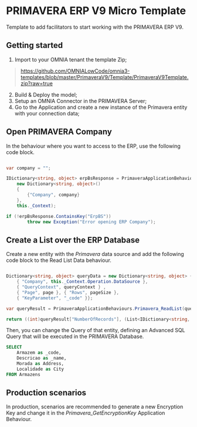 # PRIMAVERA ERP V9 Micro Template

Template to add facilitators to start working with the PRIMAVERA ERP V9.


## Getting started

 1. Import to your OMNIA tenant the template Zip;

> https://github.com/OMNIALowCode/omnia3-templates/blob/master/PrimaveraV9/Template/PrimaveraV9Template.zip?raw=true

 2. Build & Deploy the model;
 3. Setup an OMNIA Connector in the PRIMAVERA Server;
 3. Go to the Application and create a new instance of the Primavera entity with your connection data;


## Open PRIMAVERA Company

In the behaviour where you want to access to the ERP, use the following code block.


```C#

var company = "";

IDictionary<string, object> erpBsResponse = PrimaveraApplicationBehaviours.Primavera_OpenCompany(
    new Dictionary<string, object>()
    {
        {"Company", company}
    }, 
    this._Context);

if (!erpBsResponse.ContainsKey("ErpBS"))
        throw new Exception("Error opening ERP Company");
```

## Create a List over the ERP Database

Create a new entity with the _Primavera_ data source and add the following code block to the Read List Data behaviour.

```C#

Dictionary<string, object> queryData = new Dictionary<string, object> {
    { "Company", this._Context.Operation.DataSource },
    { "QueryContext", queryContext } ,
    { "Page", page }, { "Rows", pageSize },
    { "KeyParameter", "_code" }};

var queryResult = PrimaveraApplicationBehaviours.Primavera_ReadList(queryData, this._Context);

return ((int)queryResult["NumberOfRecords"], (List<IDictionary<string, object>>)queryResult["Data"]);

```

Then, you can change the Query of that entity, defining an Advanced SQL Query that will be executed in the PRIMAVERA Database.

```SQL
SELECT 
    Armazem as _code, 
    Descricao as _name, 
    Morada as Address, 
    Localidade as City 
FROM Armazens
```

## Production scenarios

In production, scenarios are recommended to generate a new Encryption Key and change it in the _Primavera\_GetEncryptionKey_ Application Behaviour.